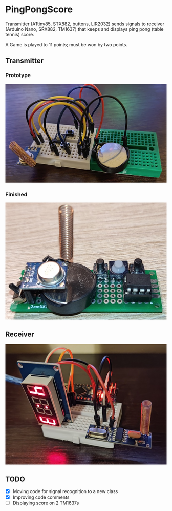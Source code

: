 # PingPongScore

Transmitter (ATtiny85, STX882, buttons, LIR2032) sends signals to receiver (Arduino Nano, SRX882, TM1637) that keeps and displays ping pong (table tennis) score.

A Game is played to 11 points; must be won by two points.


## Transmitter

### Prototype
![Transmitter](https://github.com/bvujovic/PingPongScore/blob/main/docs/prototype_transmitter.jpg)

### Finished
![Transmitter](https://github.com/bvujovic/PingPongScore/blob/main/docs/finished_transmitter.jpg)


## Receiver
![Receiver](https://github.com/bvujovic/PingPongScore/blob/main/docs/prototype_receiver.jpg)


## TODO
- [x] Moving code for signal recognition to a new class
- [x] Improving code comments
- [ ] Displaying score on 2 TM1637s
